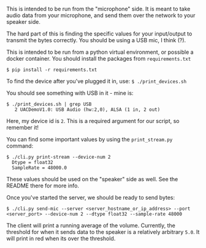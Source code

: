 
This is intended to be run from the "microphone" side. It is meant to take audio data from
your microphone, and send them over the network to your speaker side.

The hard part of this is finding the specific values for your input/output to transmit
the bytes correctly. You should be using a USB mic, I think (?).

This is intended to be run from a python virtual environment, or possible a docker container.
You should install the packages from `requirements.txt`

```
$ pip install -r requirements.txt
```

To find the device after you've plugged it in, use:
`$ ./print_devices.sh`

You should see something with USB in it - mine is:

```
$ ./print_devices.sh | grep USB
   2 UACDemoV1.0: USB Audio (hw:2,0), ALSA (1 in, 2 out)
```

Here, my device id is `2`. This is a required argument for our script, so remember it!

You can find some important values by using the `print_stream.py` command:

```
$ ./cli.py print-stream --device-num 2
  Dtype = float32
  SampleRate = 48000.0
```

These values should be used on the "speaker" side as well. See the README there for more info.

Once you've started the server, we should be ready to send bytes:

```
$ ./cli.py send-mic --server <server_hostname_or_ip_address> --port <server_port> --device-num 2 --dtype float32 --sample-rate 48000
```

The client will print a running average of the volume. Currently, the threshold for when it sends data to the
speaker is a relatively arbitrary `5.0`. It will print in red when its over the threshold.
